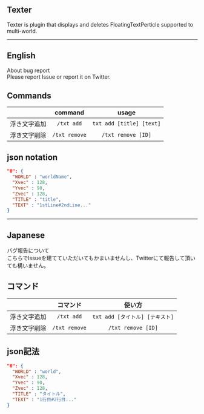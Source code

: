 ## Texter
Texter is plugin that displays and deletes FloatingTextPerticle supported to multi-world.

***
## English
About bug report  
Please report Issue or report it on Twitter.

## Commands
|   |command|usage|
|:--:|:--:|:--:|
|浮き文字追加|`/txt add`|`txt add [title] [text]`|
|浮き文字削除|`/txt remove`|`/txt remove [ID]`|

## json notation

``` json
"0": {
  "WORLD" : "worldName",
  "Xvec" : 128,
  "Yvec" : 90,
  "Zvec" : 128,
  "TITLE" : "title",
  "TEXT" : "1stLine#2ndLine..."
}
```
***
## Japanese
バグ報告について  
こちらでIssueを建てていただいてもかまいませんし、Twitterにて報告して頂いても構いません。

## コマンド
|   |コマンド|使い方|
|:--:|:--:|:--:|
|浮き文字追加|`/txt add`|`txt add [タイトル] [テキスト]`|
|浮き文字削除|`/txt remove`|`/txt remove [ID]`|

## json記法

``` json
"0": {
  "WORLD" : "world",
  "Xvec" : 128,
  "Yvec" : 90,
  "Zvec" : 128,
  "TITLE" : "タイトル",
  "TEXT" : "1行目#2行目..."
}
```
